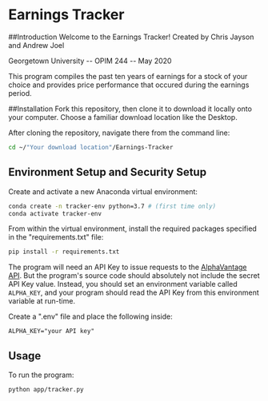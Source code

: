 # Earnings Tracker

##Introduction
Welcome to the Earnings Tracker! 
Created by Chris Jayson and Andrew Joel

Georgetown University -- OPIM 244 -- May 2020

This program compiles the past ten years of earnings for a stock of your choice and provides price performance that occured during the earnings period. 

##Installation 
Fork this repository, then clone it to download it locally onto your computer.
Choose a familiar download location like the Desktop.

After cloning the repository, navigate there from the command line:

```sh
cd ~/"Your download location"/Earnings-Tracker
```
## Environment Setup and Security Setup

Create and activate a new Anaconda virtual environment:
```sh
conda create -n tracker-env python=3.7 # (first time only)
conda activate tracker-env
```
From within the virtual environment, install the required packages specified in the "requirements.txt" file:

```sh
pip install -r requirements.txt
```
The program will need an API Key to issue requests to the [AlphaVantage API](https://www.alphavantage.co). But the program's source code should absolutely not include the secret API Key value. Instead, you should set an environment variable called `ALPHA_KEY`, and your program should read the API Key from this environment variable at run-time.

Create a ".env" file and place the following inside:

```
ALPHA_KEY="your API key"
```
## Usage 
To run the program:

```sh
python app/tracker.py
```



